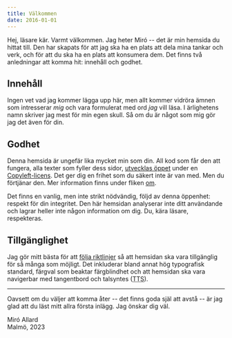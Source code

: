 ```yaml
---
title: Välkommen
date: 2016-01-01
---
```


Hej, läsare kär. Varmt välkommen. Jag heter Miró -- det är min hemsida
du hittat till. Den har skapats för att jag ska ha en plats att dela
mina tankar och verk, och för att du ska ha en plats att konsumera
dem. Det finns två anledningar att komma hit: innehåll och godhet.

## Innehåll
Ingen vet vad jag kommer lägga upp här, men allt kommer vidröra ämnen
som intresserar _mig_ och vara formulerat med ord _jag_ vill läsa. I
ärlighetens namn skriver jag mest för min egen skull. Så om du är
något som mig gör jag det även för din.

## Godhet
Denna hemsida är ungefär lika mycket min som din. All kod som får den
att fungera, alla texter som fyller dess sidor, [utvecklas
öppet](https://github.com/majjejjam/hemsida) under en
[Copyleft-licens](https://sv.wikipedia.org/wiki/Copyleft). Det ger dig
en frihet som du säkert inte är van med. Men du förtjänar den. Mer
information finns under fliken [om](../about.html).

Det finns en vanlig, men inte strikt nödvändig, följd av denna
öppenhet: respekt för din integritet. Den här hemsidan analyserar inte
ditt användande och lagrar heller inte någon information om dig. Du,
kära läsare, respekteras.

## Tillgänglighet
Jag gör mitt bästa för att [följa
riktlinjer](https://www.a11yproject.com/checklist/) så att hemsidan
ska vara tillgänglig för så många som möjligt. Det inkluderar bland
annat hög typografisk standard, färgval som beaktar färgblindhet och
att hemsidan ska vara navigerbar med tangentbord och talsyntes (<abbr
title="Text To Speech">TTS</abbr>).

<hr>

Oavsett om du väljer att komma åter -- det finns goda själ att avstå
-- är jag glad att du läst mitt allra första inlägg. Jag önskar dig
väl.

Miró Allard<br>
Malmö, 2023
